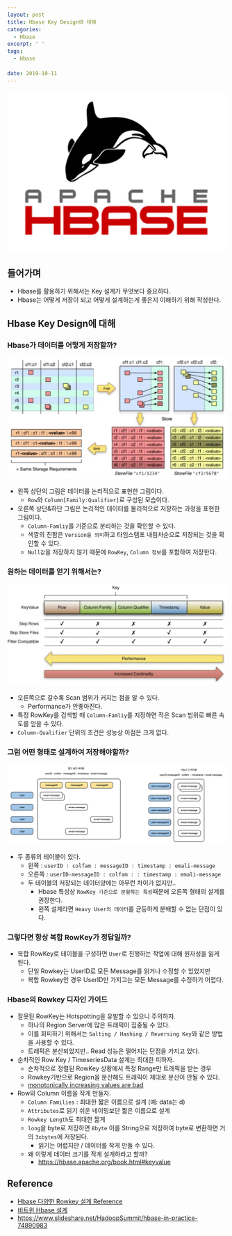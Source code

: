 ```yaml
---
layout: post
title: Hbase Key Design에 대해
categories:
  - Hbase
excerpt: ' '
tags:
  - Hbase

date: 2019-10-11
---
```


![No Image](/assets/logo/hbase.png)

## 들어가며
- Hbase를 활용하기 위해서는 Key 설계가 무엇보다 중요하다.
- Hbase는 어떻게 저장이 되고 어떻게 설계하는게 좋은지 이해하기 위해 작성한다.

## Hbase Key Design에 대해
### Hbase가 데이터를 어떻게 저장할까?
![](/assets/posts/img/2019-10-10-18-10-41.png)

- 왼쪽 상단의 그림은 데이터를 논리적으로 표현한 그림이다.
  - `Row`와 `Column[Family:Qualifier]`로 구성된 모습이다.
- 오른쪽 상단&하단 그림은 논리적인 데이터를 물리적으로 저장하는 과정을 표현한 그림이다.
  - `Column-Famliy`를 기준으로 분리하는 것을 확인할 수 있다.
  - 색깔의 진함은 `Version을 의미`하고 타임스탬프 내림차순으로 저장되는 것을 확인할 수 있다.
  - `Null값`을 저장하지 않기 때문에 `RowKey`, `Column 정보`를 포함하여 저장한다.

### 원하는 데이터를 얻기 위해서는?
![](/assets/posts/img/2019-10-10-18-34-29.png)

- 오른쪽으로 갈수록 Scan 범위가 커지는 점을 알 수 있다.
  - Performance가 안좋아진다.
- 특정 RowKey를 검색할 때 `Column-Famliy`를 지정하면 작은 Scan 범위로 빠른 속도를 얻을 수 있다.
- `Column-Qualifier` 단위의 조건은 성능상 이점은 크게 없다.

### 그럼 어떤 형태로 설계하여 저장해야할까?
![](/assets/posts/img/2019-10-10-19-23-28.png)

- 두 종류의 테이블이 있다.
  - 왼쪽 : `userID : colfam : messageID : timestamp : emali-message`
  - 오른쪽 : `userID-messageID : colfam : : timestamp : emali-message`
  - 두 테이블의 저장되는 데이터양에는 아무런 차이가 없지만..
    - Hbase 특성상 `RowKey 기준으로 분할하는 특성`때문에 오른쪽 형태의 설계를 권장한다.
    - 왼쪽 설계라면 `Heavy User의 데이터`를 균등하게 분배할 수 없는 단점이 있다.

### 그렇다면 항상 복합 RowKey가 정답일까?
- 복합 RowKey로 테이블을 구성하면 `User`로 진행하는 작업에 대해 원자성을 잃게 된다.
  - 단일 Rowkey는 UserID로 모든 Message를 읽거나 수정할 수 있었지만
  - 복합 Rowkey인 경우 UserID만 가지고는 모든 Message를 수정하기 어렵다.


### Hbase의 Rowkey 디자인 가이드
- 잘못된 RowKey는 Hotspotting을 유발할 수 있으니 주의하자.
  - 하나의 Region Server에 많은 트래픽이 집중될 수 있다.
  - 이를 회피하기 위해서는 `Salting / Hashing / Reversing Key`와 같은 방법을 사용할 수 있다.
  - 트래픽은 분산되었지만.. Read 성능은 떨어지는 단점을 가지고 있다.
- 순차적인 Row Key / TimeseriesData 설계는 최대한 피하자.
  - 순차적으로 정렬된 RowKey 상황에서 특정 Range만 트래픽을 받는 경우
  - Rowkey기반으로 Region을 분산해도 트래픽이 제대로 분산이 안될 수 있다.
  - [monotonically increasing values are bad](https://ikaisays.com/2011/01/25/app-engine-datastore-tip-monotonically-increasing-values-are-bad/#comments)
- Row와 Column 이름을 작게 만들자.
  - `Column Families` : 최대한 짧은 이름으로 설계 (예: data는 d)
  - `Attributes`로 읽기 쉬운 네이밍보단 짧은 이름으로 설계
  - `Rowkey Length`도 최대한 짧게
  - `long`을 byte로 저장하면 `8byte` 이를 String으로 저장하여 byte로 변환하면 거의 `3xbytes`에 저장된다.
    - 읽기는 어렵지만 / 데이터를 작게 만들 수 있다.
  - 왜 이렇게 데이터 크기를 작게 설계하라고 할까?
    - https://hbase.apache.org/book.html#keyvalue



## Reference
- [Hbase 다양한 Rowkey 설계 Reference](https://hbase.apache.org/book.html#schema.casestudies)
- [비트윈 Hbase 설계](http://engineering.vcnc.co.kr/2014/05/hbase-schema-in-between/)
- <https://www.slideshare.net/HadoopSummit/hbase-in-practice-74890983>